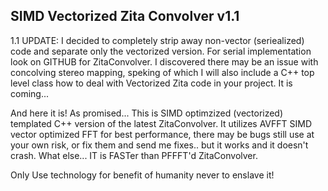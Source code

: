 SIMD Vectorized Zita Convolver v1.1
------------------------------------------------------------------------------------------

1.1 UPDATE: I decided to completely strip away non-vector (seriealized) code and separate only
the vectorized version. For serial implementation look on GITHUB for ZitaConvolver. I discovered
there may be an issue with concolving stereo mapping, speking of which I will also include a C++
top level class how to deal with Vectorized Zita code in your project. It is coming...

And here it is! As promised... This is SIMD optimzized (vectorized) templated C++ version of 
the latest ZitaConvolver.  It utilizes AVFFT SIMD vector optimized FFT for best performance, 
there may be bugs still use at your own risk, or fix them and send me fixes.. but it works and 
it doesn't crash. What else... IT is FASTer than PFFFT'd ZitaConvolver.

Only Use technology for benefit of humanity never to enslave it!

